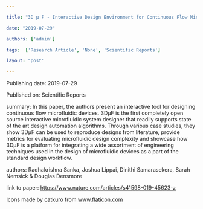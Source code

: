 ---
title: "3D μ F - Interactive Design Environment for Continuous Flow Microfluidic Devices"
date: "2019-07-29"
authors: ['admin']
tags:  ['Research Article', 'None', 'Scientific Reports']
layout: "post"
---
Publishing date: 2019-07-29

Published on: Scientific Reports

summary: In this paper, the authors present an interactive tool for designing continuous flow microfluidic devices. 3DμF is the first completely open source interactive microfluidic system designer that readily supports state of the art design automation algorithms. Through various case studies, they show 3DμF can be used to reproduce designs from literature, provide metrics for evaluating microfluidic design complexity and showcase how 3DμF is a platform for integrating a wide assortment of engineering techniques used in the design of microfluidic devices as a part of the standard design workflow.

authors: Radhakrishna Sanka, Joshua Lippai, Dinithi Samarasekera, Sarah Nemsick & Douglas Densmore

link to paper: https://www.nature.com/articles/s41598-019-45623-z

Icons made by <a href="https://www.flaticon.com/free-icon/bookshelves_3576884" title="catkuro">catkuro</a> from <a href="https://www.flaticon.com/" title="Flaticon"> www.flaticon.com</a>